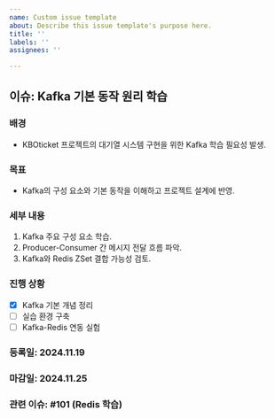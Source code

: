 ```yaml
---
name: Custom issue template
about: Describe this issue template's purpose here.
title: ''
labels: ''
assignees: ''

---
```


## **이슈**: Kafka 기본 동작 원리 학습
### **배경**
- KBOticket 프로젝트의 대기열 시스템 구현을 위한 Kafka 학습 필요성 발생.

### **목표**
- Kafka의 구성 요소와 기본 동작을 이해하고 프로젝트 설계에 반영.

### **세부 내용**
1. Kafka 주요 구성 요소 학습.
2. Producer-Consumer 간 메시지 전달 흐름 파악.
3. Kafka와 Redis ZSet 결합 가능성 검토.

### **진행 상황**
- [x] Kafka 기본 개념 정리
- [ ] 실습 환경 구축
- [ ] Kafka-Redis 연동 실험

### **등록일**: 2024.11.19
### **마감일**: 2024.11.25

### **관련 이슈**: #101 (Redis 학습)
